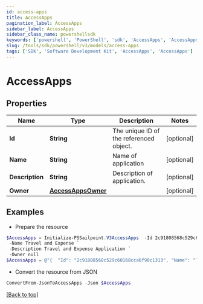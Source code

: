 ```yaml
---
id: access-apps
title: AccessApps
pagination_label: AccessApps
sidebar_label: AccessApps
sidebar_class_name: powershellsdk
keywords: ['powershell', 'PowerShell', 'sdk', 'AccessApps', 'AccessApps'] 
slug: /tools/sdk/powershell/v3/models/access-apps
tags: ['SDK', 'Software Development Kit', 'AccessApps', 'AccessApps']
---
```



# AccessApps

## Properties

Name | Type | Description | Notes
------------ | ------------- | ------------- | -------------
**Id** | **String** | The unique ID of the referenced object. | [optional] 
**Name** | **String** | Name of application | [optional] 
**Description** | **String** | Description of application. | [optional] 
**Owner** | [**AccessAppsOwner**](access-apps-owner) |  | [optional] 

## Examples

- Prepare the resource
```powershell
$AccessApps = Initialize-PSSailpoint.V3AccessApps  -Id 2c91808568c529c60168cca6f90c1313 `
 -Name Travel and Expense `
 -Description Travel and Expense Application `
 -Owner null
$AccessApps = @"{  "Id": "2c91808568c529c60168cca6f90c1313", "Name": "Travel and Expense", "Description": "Travel and Expense Application", "Owner": "null "}"@
```

- Convert the resource from JSON
```powershell
ConvertFrom-JsonToAccessApps -Json $AccessApps
```


[[Back to top]](#) 

